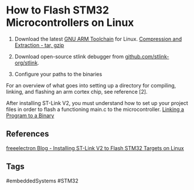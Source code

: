 # How to Flash STM32 Microcontrollers on Linux 

1. Download the latest [GNU ARM Toolchain](https://developer.arm.com/downloads/-/gnu-rm) for Linux. [Compression and Extraction - tar, gzip](../202302031659/README.md)

2. Download open-source stlink debugger from [github.com/stlink-org/stlink](https://github.com/stlink-org/stlink).  

3. Configure your paths to the binaries


For an overview of what goes into setting up a directory for compiling, linking, and flashing an arm cortex chip, see reference [2].

After installing ST-Link V2, you must understand how to set up your project files in order to flash a functioning main.c to the microcontroller. [Linking a Program to a Binary](../202202101901)

## References
[freeelectron Blog - Installing ST-Link V2 to Flash STM32 Targets on Linux](https://freeelectron.ro/installing-st-link-v2-to-flash-stm32-targets-on-linux/)  


## Tags
#embeddedSystems #STM32

